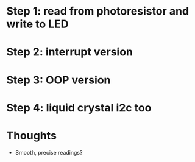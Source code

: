 # Step 1: read from photoresistor and write to LED

# Step 2: interrupt version

# Step 3: OOP version

# Step 4: liquid crystal i2c too

# Thoughts

- Smooth, precise readings?
